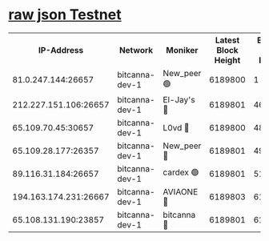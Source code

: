 [raw json Testnet](https://rpc-check.bcat.stavr.tech/bcat/rpc-bcat-result.json)
=


<table><tr><th>IP-Address</th><th>Network</th><th>Moniker</th><th>Latest Block Height</th><th>Earliest Block Height</th><th>Catching Up</th><th>Tx Index</th><th>Voting Power</th><th>Scan Time</th></tr><tr><td>81.0.247.144:26657</td><td>bitcanna-dev-1</td><td>New_peer 🟢</td><td>6189800</td><td>1</td><td>False</td><td>on</td><td>0</td><td>2024-01-28T19:52:16.217431037UTC</td></tr><tr><td>212.227.151.106:26657</td><td>bitcanna-dev-1</td><td>El-Jay's 🔴</td><td>6189801</td><td>4670391</td><td>False</td><td>on</td><td>2218164</td><td>2024-01-28T19:52:22.996774678UTC</td></tr><tr><td>65.109.70.45:30657</td><td>bitcanna-dev-1</td><td>L0vd 🔴</td><td>6189800</td><td>4828155</td><td>False</td><td>on</td><td>7920</td><td>2024-01-28T19:52:16.562655822UTC</td></tr><tr><td>65.109.28.177:26357</td><td>bitcanna-dev-1</td><td>New_peer 🔴</td><td>6189801</td><td>4952911</td><td>False</td><td>on</td><td>2237067</td><td>2024-01-28T19:52:23.774409963UTC</td></tr><tr><td>89.116.31.184:26657</td><td>bitcanna-dev-1</td><td>cardex 🟢</td><td>6189801</td><td>5185001</td><td>False</td><td>on</td><td>0</td><td>2024-01-28T19:52:23.374842773UTC</td></tr><tr><td>194.163.174.231:26667</td><td>bitcanna-dev-1</td><td>AVIAONE 🔴</td><td>6189803</td><td>6176001</td><td>False</td><td>on</td><td>1949865</td><td>2024-01-28T19:52:30.761298954UTC</td></tr><tr><td>65.108.131.190:23857</td><td>bitcanna-dev-1</td><td>bitcanna 🔴</td><td>6189801</td><td>6185801</td><td>False</td><td>off</td><td>82269</td><td>2024-01-28T19:52:24.248766035UTC</td></tr></table>